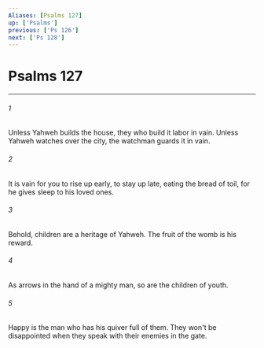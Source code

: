 ```yaml
---
Aliases: [Psalms 127]
up: ['Psalms']
previous: ['Ps 126']
next: ['Ps 128']
---
```

# Psalms 127
***





###### 1 

Unless Yahweh builds the house, they who build it labor in vain. Unless Yahweh watches over the city, the watchman guards it in vain. 



###### 2 

It is vain for you to rise up early, to stay up late, eating the bread of toil, for he gives sleep to his loved ones. 



###### 3 

Behold, children are a heritage of Yahweh. The fruit of the womb is his reward. 



###### 4 

As arrows in the hand of a mighty man, so are the children of youth. 



###### 5 

Happy is the man who has his quiver full of them. They won't be disappointed when they speak with their enemies in the gate.
